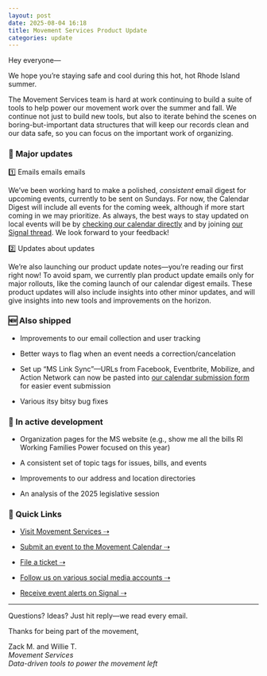 ```yaml
---
layout: post
date: 2025-08-04 16:18
title: Movement Services Product Update
categories: update
---
```

Hey everyone—

We hope you’re staying safe and cool during this hot, hot Rhode Island summer.

The Movement Services team is hard at work continuing to build a suite of tools to help power our movement work over the summer and fall. We continue not just to build new tools, but also to iterate behind the scenes on boring-but-important data structures that will keep our records clean and our data safe, so you can focus on the important work of organizing.

### **🎉 Major updates**

1️⃣ Emails emails emails

We’ve been working hard to make a polished, _consistent_ email digest for upcoming events, currently to be sent on Sundays. For now, the Calendar Digest will include all events for the coming week, although if more start coming in we may prioritize. As always, the best ways to stay updated on local events will be by [checking our calendar directly](https://mvsv.io/calendar) and by joining [our Signal thread](https://mvsv.io/signal). We look forward to your feedback!

2️⃣ Updates about updates

We’re also launching our product update notes—you’re reading our first right now! To avoid spam, we currently plan product update emails only for major rollouts, like the coming launch of our calendar digest emails. These product updates will also include insights into other minor updates, and will give insights into new tools and improvements on the horizon.

### **🆕 Also shipped**

*   Improvements to our email collection and user tracking
    
*   Better ways to flag when an event needs a correction/cancelation
    
*   Set up “MS Link Sync”—URLs from Facebook, Eventbrite, Mobilize, and Action Network can now be pasted into [our calendar submission form](https://mvsv.io/add) for easier event submission
    
*   Various itsy bitsy bug fixes
    

### **🔧 In active development**

*   Organization pages for the MS website (e.g., show me all the bills RI Working Families Power focused on this year)
    
*   A consistent set of topic tags for issues, bills, and events
    
*   Improvements to our address and location directories
    
*   An analysis of the 2025 legislative session
    

### **🔗 Quick Links**

*   [Visit Movement Services ⇢](https://ri.movementservices.org)
    
*   [Submit an event to the Movement Calendar ⇢](https://mvsv.io/add)
    
*   [File a ticket ⇢](https://ri.movementservices.org/ticket)
    
*   [Follow us on various social media accounts ⇢](https://linktr.ee/movementservices)
    
*   [Receive event alerts on Signal ⇢](https://mvsv.io/signal)
    

* * *

Questions? Ideas? Just hit reply—we read every email.

Thanks for being part of the movement,

Zack M. and Willie T.  
_Movement Services  
Data-driven tools to power the movement left_